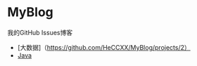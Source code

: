 # MyBlog
我的GitHub Issues博客
- [大数据]（https://github.com/HeCCXX/MyBlog/projects/2）
- [Java](https://github.com/HeCCXX/MyBlog/projects/1)
